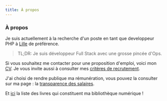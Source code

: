 ```yaml
---
title: À propos
---
```

### À propos

Je suis actuellement à la recherche d'un poste en tant que developpeur PHP à [Lille](https://www.openstreetmap.org/relation/58404) de préférence. 

> TL;DR: Je suis développeur Full Stack avec une grosse pincée d'Ops.

Si vous souhaitez me contacter pour une proposition d'emploi, voici mon <a href="/resume.html" target="_blank">CV</a>.
Je vous invite aussi à consulter mes [critères de recrutement](/job-standard).

J'ai choisi de rendre publique ma rémunération, vous pouvez la consulter sur ma page : la [transparence des salaires](/salary-transparency).

Et [ici](/library) la liste des livres qui constituent ma bibliothèque numérique !